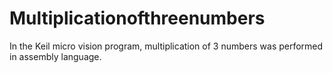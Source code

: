 # Multiplicationofthreenumbers
In the Keil micro vision program, multiplication of 3 numbers was performed in assembly language.
